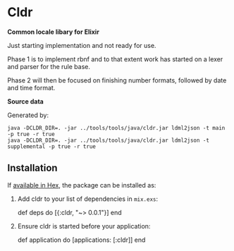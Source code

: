 # Cldr

**Common locale libary for Elixir**

Just starting implementation and not ready for use.

Phase 1 is to implement rbnf and to that extent work has started on a lexer and parser for
the rule base.

Phase 2 will then be focused on finishing number formats, followed by date and time format.

**Source data**

Generated by:

    java -DCLDR_DIR=. -jar ../tools/tools/java/cldr.jar ldml2json -t main -p true -r true
    java -DCLDR_DIR=. -jar ../tools/tools/java/cldr.jar ldml2json -t supplemental -p true -r true

## Installation

If [available in Hex](https://hex.pm/docs/publish), the package can be installed as:

  1. Add cldr to your list of dependencies in `mix.exs`:

        def deps do
          [{:cldr, "~> 0.0.1"}]
        end

  2. Ensure cldr is started before your application:

        def application do
          [applications: [:cldr]]
        end

